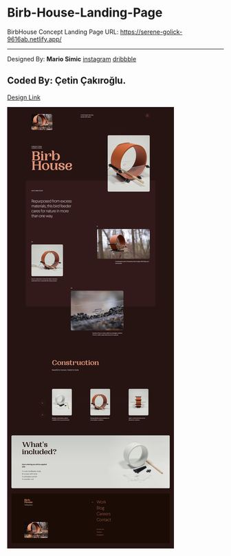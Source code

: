 # Birb-House-Landing-Page
BirbHouse Concept Landing Page
URL: https://serene-golick-9616ab.netlify.app/

---
Designed By: **Mario Simic** 
              	[instagram](@ui_dude)
                [dribbble](https://dribbble.com/mario-simic)
                
Coded By: Çetin Çakıroğlu.
---
[Design Link](https://dribbble.com/shots/14855000-Bird-Feeder-Concept)

![image info](/assets/images/screenshot.jpg)
